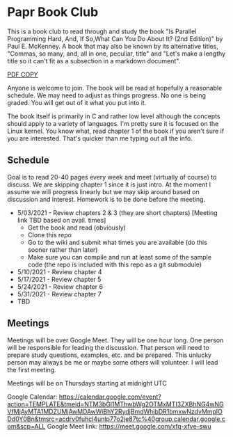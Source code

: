 # Papr Book Club 

This is a book club to read through and study the book "Is Parallel Programming Hard, And, If So,What Can You Do About It? (2nd Edition)" by Paul E. McKenney.  A book that may also be known by its alternative titles, "Commas, so many, and, all in one, peculiar, title" and "Let's make a lengthy title so it can't fit as a subsection in a markdown document".

[PDF COPY](https://mirrors.edge.kernel.org/pub/linux/kernel/people/paulmck/perfbook/perfbook-e2.pdf)

Anyone is welcome to join.  The book will be read at hopefully a reasonable schedule.  We may need to adjust as things progress.  No one is being graded.  You will get out of it what you put into it.

The book itself is primarily in C and rather low level although the concepts should apply to a variety of languages.  I'm pretty sure it is focused on the Linux kernel.  You know what, read chapter 1 of the book if you aren't sure if you are interested.  That's quicker than me typing out all the info.

## Schedule

Goal is to read 20-40 pages every week and meet (virtually of course) to discuss.  We are skipping chapter 1 since it is just intro.  At the moment I assume we will progress linearly but we may skip around based on discussion and interest.  Homework is to be done before the meeting.

* 5/03/2021 - Review chapters 2 & 3 (they are short chapters) [Meeting link TBD based on avail. times]
  - Get the book and read (obviously)
  - Clone this repo
  - Go to the wiki and submit what times you are available (do this sooner rather than later)
  - Make sure you can compile and run at least some of the sample code (the repo is included with this repo as a git submodule)
* 5/10/2021 - Review chapter 4
* 5/17/2021 - Review chapter 5
* 5/24/2021 - Review chapter 6
* 5/31/2021 - Review chapter 7
* TBD

## Meetings

Meetings will be over Google Meet.  They will be one hour long.  One person will be responsible for leading the discussion.  That person will need to prepare study questions, examples, etc. and be prepared.  This unlucky person may always be me or maybe some others will volunteer.  I will lead the first meeting.

Meetings will be on Thursdays starting at midnight UTC

Google Calendar: https://calendar.google.com/event?action=TEMPLATE&tmeid=NTM3bGl1MThwbWg2OTMxMTI3ZXBhNG4wNGVfMjAyMTA1MDZUMjAwMDAwWiBhY2RydjBmdWhjbDR1bmxwNzdvMmplODd0Y0Bn&tmsrc=acdrv0fuhcl4unlp77o2je87tc%40group.calendar.google.com&scp=ALL
Google Meet link: https://meet.google.com/xfq-xfve-swu
